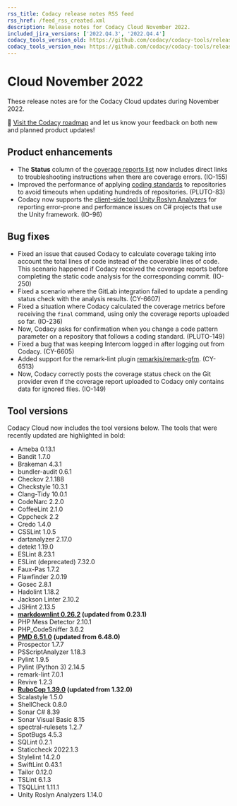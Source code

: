 ```yaml
---
rss_title: Codacy release notes RSS feed
rss_href: /feed_rss_created.xml
description: Release notes for Codacy Cloud November 2022.
included_jira_versions: ['2022.Q4.3', '2022.Q4.4']
codacy_tools_version_old: https://github.com/codacy/codacy-tools/releases/tag/6.5.4
codacy_tools_version_new: https://github.com/codacy/codacy-tools/releases/tag/6.6.5
---
```


# Cloud November 2022

These release notes are for the Codacy Cloud updates during November 2022.

📢 [Visit the Codacy roadmap](https://roadmap.codacy.com) and <span class="skip-vale">let us know</span> your feedback on both new and planned product updates!

<!--TODO Check these issues manually

Jira issues with disabled release notes

Epics:
-   https://codacy.atlassian.net/browse/IO-151
Bugs and Community Issues:
-   https://codacy.atlassian.net/browse/CY-6639
-   https://codacy.atlassian.net/browse/CY-6590
-->

<!--TODO Order issues-->

## Product enhancements

-   The **Status** column of the [coverage reports list](../../coverage-reporter/index.md#validating-coverage) now includes direct links to troubleshooting instructions when there are coverage errors. (IO-155)
-   Improved the performance of applying [coding standards](../../organizations/using-a-coding-standard.md) to repositories to avoid timeouts when updating hundreds of repositories. (PLUTO-83)
-   Codacy now supports the [client-side tool Unity Roslyn Analyzers](../../related-tools/local-analysis/client-side-tools.md) for reporting error-prone and performance issues on C# projects that use the Unity framework. (IO-96)

## Bug fixes

-   Fixed an issue that caused Codacy to calculate coverage taking into account the total lines of code instead of the coverable lines of code. This scenario happened if Codacy received the coverage reports before completing the static code analysis for the corresponding commit. (IO-250)
-   Fixed a scenario where the GitLab integration failed to update a pending status check with the analysis results. (CY-6607)
-   Fixed a situation where Codacy calculated the coverage metrics before receiving the `final` command, using only the coverage reports uploaded so far. (IO-236)
-   Now, Codacy asks for confirmation when you change a code pattern parameter on a repository that follows a coding standard. (PLUTO-149)
-   Fixed a bug that was keeping Intercom logged in after logging out from Codacy. (CY-6605)
-   Added support for the remark-lint plugin [<span class="skip-vale">remarkjs/remark-gfm</span>](https://github.com/remarkjs/remark-gfm). (CY-6513)
-   Now, Codacy correctly posts the coverage status check on the Git provider even if the coverage report uploaded to Codacy only contains data for ignored files. (IO-149)

## Tool versions

Codacy Cloud now includes the tool versions below. The tools that were recently updated are highlighted in bold:

-   Ameba 0.13.1
-   Bandit 1.7.0
-   Brakeman 4.3.1
-   bundler-audit 0.6.1
-   Checkov 2.1.188
-   Checkstyle 10.3.1
-   Clang-Tidy 10.0.1
-   CodeNarc 2.2.0
-   CoffeeLint 2.1.0
-   Cppcheck 2.2
-   Credo 1.4.0
-   CSSLint 1.0.5
-   dartanalyzer 2.17.0
-   detekt 1.19.0
-   ESLint 8.23.1
-   ESLint (deprecated) 7.32.0
-   Faux-Pas 1.7.2
-   Flawfinder 2.0.19
-   Gosec 2.8.1
-   Hadolint 1.18.2
-   Jackson Linter 2.10.2
-   JSHint 2.13.5
-   **[markdownlint 0.26.2](https://github.com/DavidAnson/markdownlint/releases/tag/v0.26.2) (updated from 0.23.1)**
-   PHP Mess Detector 2.10.1
-   PHP_CodeSniffer 3.6.2
-   **[PMD 6.51.0](https://pmd.sourceforge.io/pmd-6.51.0/pmd_release_notes.html) (updated from 6.48.0)**
-   Prospector 1.7.7
-   PSScriptAnalyzer 1.18.3
-   Pylint 1.9.5
-   Pylint (Python 3) 2.14.5
-   remark-lint 7.0.1
-   Revive 1.2.3
-   **[RuboCop 1.39.0](https://github.com/rubocop/rubocop/releases/tag/v1.39.0) (updated from 1.32.0)**
-   Scalastyle 1.5.0
-   ShellCheck 0.8.0
-   Sonar C# 8.39
-   Sonar Visual Basic 8.15
-   spectral-rulesets 1.2.7
-   SpotBugs 4.5.3
-   SQLint 0.2.1
-   Staticcheck 2022.1.3
-   Stylelint 14.2.0
-   SwiftLint 0.43.1
-   Tailor 0.12.0
-   TSLint 6.1.3
-   TSQLLint 1.11.1
-   Unity Roslyn Analyzers 1.14.0
